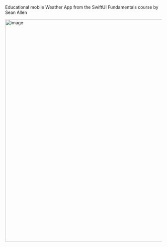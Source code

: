 Educational mobile Weather App from the SwiftUI Fundamentals course by Sean Allen

<img width="716" alt="image" src="https://github.com/user-attachments/assets/006659f5-ec29-4cc7-8663-37369b25c150" />
